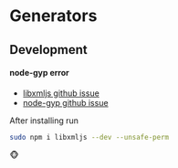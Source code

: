 Generators
==========


Development
-----------

#### node-gyp error
- [libxmljs github issue](https://github.com/nodejs/node-gyp/issues/454)
- [node-gyp github issue](https://github.com/nodejs/node-gyp/issues/454)

After installing run
```sh
sudo npm i libxmljs --dev --unsafe-perm
```
:monkey_face: